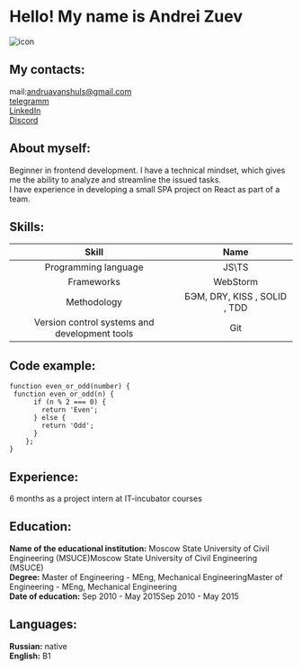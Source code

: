 # Hello! My name is Andrei Zuev  


![icon](https://cdn1.iconfinder.com/data/icons/user-pictures/101/malecostume-512.png)  

My contacts:  
---------
mail:andruavanshuls@gmail.com  
[telegramm](https://t.me/Van_shuls)  
[LinkedIn](https://www.linkedin.com/in/zuev-andrey/)  
[Discord](NepoGostu#5809) 
   
   
About myself:
-------------
Beginner in frontend development. I have a technical mindset, which gives me the ability to analyze and streamline the issued tasks.  
I have experience in developing a small SPA project on React as part of a team.  


Skills:
-------
Skill                                         |   Name 
:--------------------------------------------:|:-------------------------------: 
Programming language                          |   JS\TS 
Frameworks                                    |   WebStorm 
Methodology                                   |   БЭМ, DRY, KISS , SOLID , TDD
Version control systems and development tools |   Git


Code example:
-------------
```
function even_or_odd(number) {
 function even_or_odd(n) {
      if (n % 2 === 0) {
        return 'Even';
      } else {
        return 'Odd';
      }
    };
}
```

Experience:
-----------
6 months as a project intern at IT-incubator courses

Education:
-----------
**Name of the educational institution:** Moscow State University of Civil Engineering (MSUCE)Moscow State University of Civil Engineering (MSUCE)  
**Degree:**                              Master of Engineering - MEng, Mechanical EngineeringMaster of Engineering - MEng, Mechanical Engineering  
**Date of education:**                   Sep 2010 - May 2015Sep 2010 - May 2015  

Languages:
-----------
**Russian:** native  
**English:** B1
